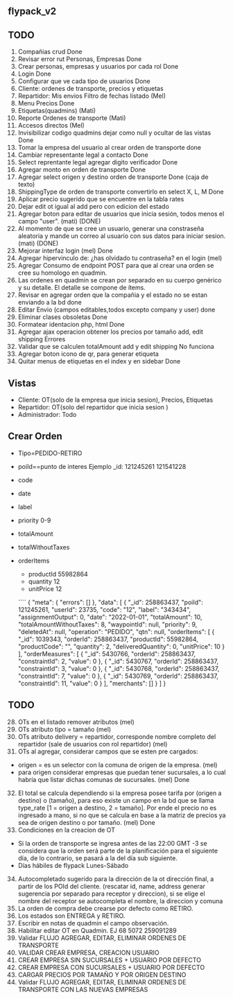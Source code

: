 ## flypack_v2



## TODO

1. Compañias crud Done
2. Revisar error rut Personas, Empresas Done
3. Crear personas, empresas y usuarios por cada rol Done
4. Login  Done
5. Configurar que ve cada tipo de usuarios Done
6. Cliente: ordenes de transporte, precios y etiquetas
7. Repartidor: Mis envios Filtro de fechas listado (Mel)
8. Menu Precios Done
9. Etiquetas(quadmins) (Mati)
10. Reporte Ordenes de transporte (Mati)
11. Accesos directos (Mel)
12. Invisibilizar codigo quadmins dejar como null y ocultar de las vistas Done
13. Tomar la empresa del usuario al crear orden de transporte done
14. Cambiar representante legal a contacto Done
15. Select reprentante legal agregar digito verificador Done
16. Agregar monto en orden de transporte Done
17. Agregar select origen y destino orden de transporte Done (caja de texto)
18. ShippingType de orden de transporte convertirlo en select X, L, M Done
19. Aplicar precio sugerido que se encuentre en la tabla rates
20. Dejar edit ot igual al add pero con edicion del estado
21. Agregar boton para editar de usuarios que inicia sesión, todos menos el campo "user". (mati) (DONE)
22. Al momento de que se cree un usuario, generar una constraseña aleatoria y mande un correo al usuario con sus datos para iniciar sesion. (mati) (DONE)
23. Mejorar interfaz login (mel) Done
24. Agregar hipervinculo de: ¿has olvidado tu contraseña? en el login (mel) 
25. Agregar Consumo de endpoint POST para que al crear una orden se cree su homologo en quadmin.
26. Las ordenes en quadmin se crean por separado en su cuerpo genérico y su detalle. El detalle se compone de ítems.
27. Revisar en agregar orden que la compañia y el estado no se estan enviando a la bd done
28. Editar Envio (campos editables,todos excepto company y user) done
29. Eliminar clases obsoletas Done
30. Formatear identacion php, html Done
31. Agregar ajax operacion obtener los precios por tamaño add, edit shipping Errores
32. Validar que se calculen totalAmount add y edit shipping No funciona
33. Agregar boton icono de qr, para generar etiqueta
34. Quitar menus de etiquetas en el index y en sidebar Done

## Vistas

- Cliente:  OT(solo de la empresa que inicia sesion), Precios, Etiquetas
- Repartidor:  OT(solo del repartidor que inicia sesion )
- Administrador: Todo



## Crear Orden

- Tipo=PEDIDO-RETIRO
- poiId==punto de interes Ejemplo _id: 121245261 121541228
- code
- date
- label
- priority 0-9
- totalAmount
- totalWithoutTaxes
- orderItems
    - productId 55982864
    - quantity 12
    - unitPrice 12

    ´´´´
{
  "meta": {
    "errors": []
  },
  "data": [
    {
      "_id": 258863437,
      "poiId": 121245261,
      "userId": 23735,
      "code": "12",
      "label": "343434",
      "assignmentOutput": 0,
      "date": "2022-01-01",
      "totalAmount": 10,
      "totalAmountWithoutTaxes": 8,
      "waypointId": null,
      "priority": 9,
      "deletedAt": null,
      "operation": "PEDIDO",
      "qtn": null,
      "orderItems": [
        {
          "_id": 1039343,
          "orderId": 258863437,
          "productId": 55982864,
          "productCode": "",
          "quantity": 2,
          "deliveredQuantity": 0,
          "unitPrice": 10
        }
      ],
      "orderMeasures": [
        {
          "_id": 5430766,
          "orderId": 258863437,
          "constraintId": 2,
          "value": 0
        },
        {
          "_id": 5430767,
          "orderId": 258863437,
          "constraintId": 3,
          "value": 0
        },
        {
          "_id": 5430768,
          "orderId": 258863437,
          "constraintId": 7,
          "value": 0
        },
        {
          "_id": 5430769,
          "orderId": 258863437,
          "constraintId": 11,
          "value": 0
        }
      ],
      "merchants": []
    }
  ]
}

## TODO
28. OTs en el listado remover atributos (mel)
29. OTs atributo tipo = tamaño (mel)
30. OTs atributo delivery = repartidor, corresponde nombre completo del repartidor (sale de usuarios con rol repartidor) (mel)
31. OTs al agregar, considerar campos que se esten pre cargados:
  - origen = es un selector con la comuna de origen de la empresa. (mel)
  - para origen considerar empresas que puedan tener sucursales, a lo cual habría que listar dichas comunas de sucursales. (mel) Done
32. El total se calcula dependiendo si la empresa posee tarifa por (origen  a destino) o (tamaño), para eso existe un campo en la bd que se llama type_rate [1 = origen a destino, 2 = tamaño]. Por ende el precio no es ingresado a mano, si no que se calcula en base a la matriz de precios ya sea de origen destino o por tamaño. (mel) Done
33. Condiciones en la creacion de OT
- Si la orden de transporte se ingresa antes de las 22:00 GMT -3 se considera que la orden será parte de la planificación para el siguiente día, de lo contrario, se pasará a la del día sub siguiente.
- Días hábiles de flypack Lunes-Sábado
34. Autocompletado sugerido para la dirección de la ot dirección final, a partir de los POId del cliente.
(rescatar id, name, address generar sugerencia por separado para receptor y direccion), si se elige el nombre del receptor se autocompleta el nombre, la direccion y comuna
35. La orden de compra debe crearse por defecto como RETIRO.
36. Los estados son ENTREGA y RETIRO.
37. Escribir en notas de quadmin el campo observación.
38. Habilitar editar OT en Quadmin. EJ 68 5072 259091289
39. Validar FLUJO AGREGAR, EDITAR, ELIMINAR ORDENES DE TRANSPORTE
40. VALIDAR CREAR EMPRESA, CREACION USUARIO
41. CREAR EMPRESA SIN SUCURSALES + USUARIO POR DEFECTO
42. CREAR EMPRESA CON SUCURSALES + USUARIO POR DEFECTO
43. CARGAR PRECIOS POR TAMAÑO Y POR ORIGEN DESTINO
44. Validar FLUJO AGREGAR, EDITAR, ELIMINAR ORDENES DE TRANSPORTE CON LAS NUEVAS EMPRESAS
